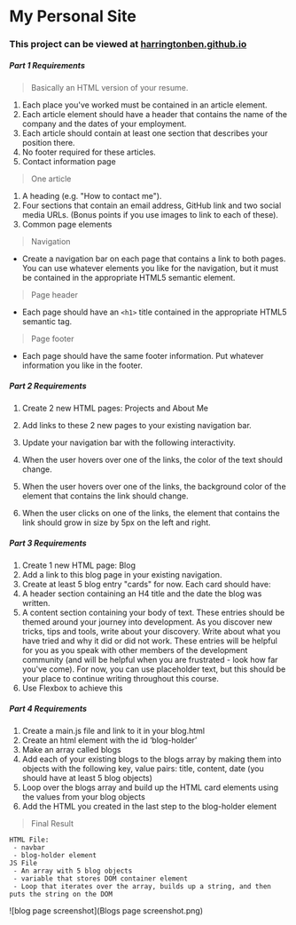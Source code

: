 # My Personal Site
### This project can be viewed at [harringtonben.github.io](https://harringtonben.github.io)
 
 ##### Part 1 Requirements
 > Basically an HTML version of your resume.

 1. Each place you've worked must be contained in an article element.
 1. Each article element should have a header that contains the name of the company and the dates of your employment.
 1. Each article should contain at least one section that describes your position there.
 1. No footer required for these articles.
 1. Contact information page

 > One article

 1. A heading (e.g. "How to contact me").
 1. Four sections that contain an email address, GitHub link and two social media URLs. (Bonus points if you use images to link to each of these).
 1. Common page elements

 > Navigation

 * Create a navigation bar on each page that contains a link to both pages. You can use whatever elements you like for the navigation, but it must be contained in the appropriate HTML5 semantic element.

 > Page header

 * Each page should have an `<h1>` title contained in the appropriate HTML5 semantic tag.

 > Page footer

 * Each page should have the same footer information. Put whatever information you like in the footer.

 ##### Part 2 Requirements

 1. Create 2 new HTML pages: Projects and About Me
 1. Add links to these 2 new pages to your existing navigation bar.
 1. Update your navigation bar with the following interactivity.

 1. When the user hovers over one of the links, the color of the text should change.
 1. When the user hovers over one of the links, the background color of the element that contains the link should change.
 1. When the user clicks on one of the links, the element that contains the link should grow in size by 5px on the left and right.

 ##### Part 3 Requirements

 1. Create 1 new HTML page: Blog
 1. Add a link to this blog page in your existing navigation.
 1. Create at least 5 blog entry "cards" for now. Each card should have:
 1. A header section containing an H4 title and the date the blog was written.
 1. A content section containing your body of text. These entries should be themed around your journey into development. As you discover new tricks, tips and tools, write about your discovery. Write about what you have tried and why it did or did not work. These entries will be helpful for you as you speak with other members of the development community (and will be helpful when you are frustrated - look how far you've come). For now, you can use placeholder text, but this should be your place to continue writing throughout this course.
 1. Use Flexbox to achieve this

 ##### Part 4 Requirements

 1. Create a main.js file and link to it in your blog.html
 1. Create an html element with the id ‘blog-holder’
 1. Make an array called blogs
 1. Add each of your existing blogs to the blogs array by making them into objects with the following key, value pairs: title, content, date (you should have at least 5 blog objects)
 1. Loop over the blogs array and build up the HTML card elements using the values from your blog objects
 1. Add the HTML you created in the last step to the blog-holder element
 > Final Result

 ```
 HTML File:
  - navbar
  - blog-holder element
 JS File
  - An array with 5 blog objects
  - variable that stores DOM container element
  - Loop that iterates over the array, builds up a string, and then puts the string on the DOM
  ```
![blog page screenshot](Blogs page screenshot.png)